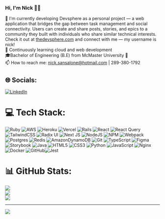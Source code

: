 ### Hi, I'm Nick 🙋‍♂️
<!--
**nixksans/nixksans** is a ✨ _special_ ✨ repository because its `README.md` (this file) appears on your GitHub profile.
-->

🔭 I'm currently developing Devsphere as a personal project — a web application that bridges the gap between task management and social connectivity. Users can create and share posts, stories, and epics to a community they built with individuals who share similar technical interests. Check it out at [thedevsphere.com](https://www.thedevsphere.com) and connect with me — my username is nick! <br/>
🌱 Continuously learning cloud and web development <br/>
🎓Bachelor of Engineering (B.E) from McMaster University 🦅 <br/>
📫 How to reach me: nick.sansalone@hotmail.com | 289-380-1792 <br/>

## 🌐 Socials:
[![LinkedIn](https://img.shields.io/badge/LinkedIn-%230077B5.svg?logo=linkedin&logoColor=white)](https://linkedin.com/in/nicholas-sansalone-3a5204132) 

# 💻 Tech Stack:
![Ruby](https://img.shields.io/badge/ruby-%23CC342D.svg?style=for-the-badge&logo=ruby&logoColor=white) ![AWS](https://img.shields.io/badge/AWS-%23FF9900.svg?style=for-the-badge&logo=amazon-aws&logoColor=white) ![Heroku](https://img.shields.io/badge/heroku-%23430098.svg?style=for-the-badge&logo=heroku&logoColor=white) ![Vercel](https://img.shields.io/badge/vercel-%23000000.svg?style=for-the-badge&logo=vercel&logoColor=white) ![Rails](https://img.shields.io/badge/rails-%23CC0000.svg?style=for-the-badge&logo=ruby-on-rails&logoColor=white) ![React](https://img.shields.io/badge/react-%2320232a.svg?style=for-the-badge&logo=react&logoColor=%2361DAFB) ![React Query](https://img.shields.io/badge/-React%20Query-FF4154?style=for-the-badge&logo=react%20query&logoColor=white) ![TailwindCSS](https://img.shields.io/badge/tailwindcss-%2338B2AC.svg?style=for-the-badge&logo=tailwind-css&logoColor=white) ![Radix UI](https://img.shields.io/badge/radix%20ui-161618.svg?style=for-the-badge&logo=radix-ui&logoColor=white) ![Next JS](https://img.shields.io/badge/Next-black?style=for-the-badge&logo=next.js&logoColor=white) ![NodeJS](https://img.shields.io/badge/node.js-6DA55F?style=for-the-badge&logo=node.js&logoColor=white) ![NPM](https://img.shields.io/badge/NPM-%23CB3837.svg?style=for-the-badge&logo=npm&logoColor=white) ![Webpack](https://img.shields.io/badge/webpack-%238DD6F9.svg?style=for-the-badge&logo=webpack&logoColor=black) ![Postgres](https://img.shields.io/badge/postgres-%23316192.svg?style=for-the-badge&logo=postgresql&logoColor=white) ![Redis](https://img.shields.io/badge/redis-%23DD0031.svg?style=for-the-badge&logo=redis&logoColor=white) ![AmazonDynamoDB](https://img.shields.io/badge/Amazon%20DynamoDB-4053D6?style=for-the-badge&logo=Amazon%20DynamoDB&logoColor=white) ![Git](https://img.shields.io/badge/git-%23F05033.svg?style=for-the-badge&logo=git&logoColor=white) ![TypeScript](https://img.shields.io/badge/typescript-%23007ACC.svg?style=for-the-badge&logo=typescript&logoColor=white) ![Figma](https://img.shields.io/badge/figma-%23F24E1E.svg?style=for-the-badge&logo=figma&logoColor=white) ![Storybook](https://img.shields.io/badge/-Storybook-FF4785?style=for-the-badge&logo=storybook&logoColor=white) ![Java](https://img.shields.io/badge/java-%23ED8B00.svg?style=for-the-badge&logo=openjdk&logoColor=white) ![HTML5](https://img.shields.io/badge/html5-%23E34F26.svg?style=for-the-badge&logo=html5&logoColor=white) ![CSS3](https://img.shields.io/badge/css3-%231572B6.svg?style=for-the-badge&logo=css3&logoColor=white) ![Python](https://img.shields.io/badge/python-3670A0?style=for-the-badge&logo=python&logoColor=ffdd54) ![JavaScript](https://img.shields.io/badge/javascript-%23323330.svg?style=for-the-badge&logo=javascript&logoColor=%23F7DF1E) ![Nginx](https://img.shields.io/badge/nginx-%23009639.svg?style=for-the-badge&logo=nginx&logoColor=white) ![Docker](https://img.shields.io/badge/docker-%230db7ed.svg?style=for-the-badge&logo=docker&logoColor=white) ![GitHub](https://img.shields.io/badge/github-%23121011.svg?style=for-the-badge&logo=github&logoColor=white)![Jest](https://img.shields.io/badge/-jest-%23C21325?style=for-the-badge&logo=jest&logoColor=white)
# 📊 GitHub Stats:
![](https://github-readme-stats.vercel.app/api?username=nixksans&theme=dark&hide_border=false&include_all_commits=false&count_private=false)<br/>
![](https://github-readme-streak-stats.herokuapp.com/?user=nixksans&theme=dark&hide_border=false)<br/>
![](https://github-readme-stats.vercel.app/api/top-langs/?username=nixksans&theme=dark&hide_border=false&include_all_commits=false&count_private=false&layout=compact)

---
[![](https://visitcount.itsvg.in/api?id=nixksans&icon=0&color=0)](https://visitcount.itsvg.in)

